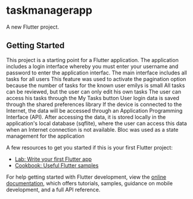 # taskmanagerapp

A new Flutter project.

## Getting Started

This project is a starting point for a Flutter application.
The application includes a login interface whereby you must enter your username and password to enter the application interfac.
The main interface includes all tasks for all users
This feature was used to activate the pagination option because the number of tasks for the known user emilys is small
All tasks can be reviewed, but the user can only edit his own tasks
The user can access his tasks through the My Tasks button
User login data is saved through the shared preferences library
If the device is connected to the Internet, the data will be accessed through an Application Programming Interface (API).
After accessing the data, it is stored locally in the application's local database (sqflite), where the user can access this data when an Internet connection is not available.
Bloc <Cubit> was used as a state management for the application 
 


A few resources to get you started if this is your first Flutter project:

- [Lab: Write your first Flutter app](https://docs.flutter.dev/get-started/codelab)
- [Cookbook: Useful Flutter samples](https://docs.flutter.dev/cookbook)

For help getting started with Flutter development, view the
[online documentation](https://docs.flutter.dev/), which offers tutorials,
samples, guidance on mobile development, and a full API reference.
